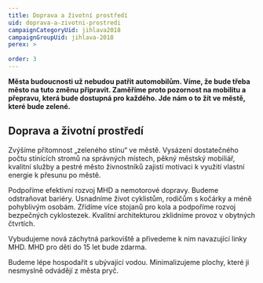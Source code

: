 ```yaml
---
title: Doprava a životní prostředí
uid: doprava-a-zivotni-prostredi
campaignCategoryUid: jihlava2018
campaignGroupUid: jihlava-2018
perex: >
  
order: 3
---
```


**Města budoucnosti už nebudou patřit automobilům. Víme, že bude třeba město na tuto změnu připravit. Zaměříme proto pozornost na mobilitu a přepravu, která bude dostupná pro každého. Jde nám o to žít ve městě, které bude zelené.**

## Doprava a životní prostředí

Zvýšíme přítomnost „zeleného stínu“ ve městě. Vysázení dostatečného počtu stínících stromů na správných místech, pěkný městský mobiliář, kvalitní služby a pestré město živnostníků zajistí motivaci k využití vlastní energie k přesunu po městě.

Podpoříme efektivní rozvoj MHD a nemotorové dopravy. Budeme odstraňovat bariéry. Usnadníme život cyklistům, rodičům s kočárky a méně pohyblivým osobám. Zřídíme více stojanů pro kola a podpoříme rozvoj bezpečných cyklostezek. Kvalitní architekturou zklidníme provoz v obytných čtvrtích.

Vybudujeme nová záchytná parkoviště a přivedeme k nim navazující linky MHD. MHD pro děti do 15 let bude zdarma.

Budeme lépe hospodařit s ubývající vodou. Minimalizujeme plochy, které ji nesmyslně odvádějí z města pryč.

